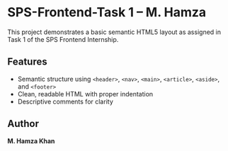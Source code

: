 # SPS-Frontend-Task 1 – M. Hamza

This project demonstrates a basic semantic HTML5 layout as assigned in Task 1 of the SPS Frontend Internship.

## Features

- Semantic structure using `<header>`, `<nav>`, `<main>`, `<article>`, `<aside>`, and `<footer>`
- Clean, readable HTML with proper indentation
- Descriptive comments for clarity

## Author

**M. Hamza Khan**
